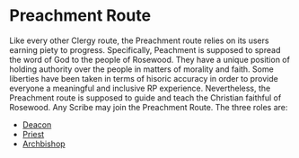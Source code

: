 # Preachment Route

Like every other Clergy route, the Preachment route relies on its users earning piety to progress. Specifically, Peachment is supposed to spread the word of God to the people of Rosewood. They have a unique position of holding authority over the people in matters of morality and faith. Some liberties have been taken in terms of hisoric accuracy in order to provide everyone a meaningful and inclusive RP experience. Nevertheless, the Preachment route is supposed to guide and teach the Christian faithful of Rosewood. Any Scribe may join the Preachment Route. The three roles are:

* [Deacon](deacon.md)
* [Priest](priest.md)
* [Archbishop](archbishop.md)

